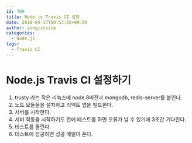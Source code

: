 ```yaml
---
id: 709
title: Node.js Travis CI 설정
date: 2018-04-17T00:53:56+09:00
author: yongjinsite
categories:
  - Node.js
tags:
  - Travis CI
---
```

# Node.js Travis CI 설정하기

<script src="https://gist.github.com/16Yongjin/886acb3683aaea4581b3415a7cda36e7.js"></script>

1. trusty 라는 작은 리눅스에 node 8버전과 mongodb, redis-server를 붙인다.
2. 노드 모듈들을 설치하고 리액트 앱을 빌드한다.
3. 서버를 시작한다.
4. 서버 작동을 시작하기도 전에 테스트를 하면 오류가 날 수 있기에 3초간 기다린다.
5. 테스트를 돌린다.
6. 테스트에 성공하면 성공 메일이 온다.